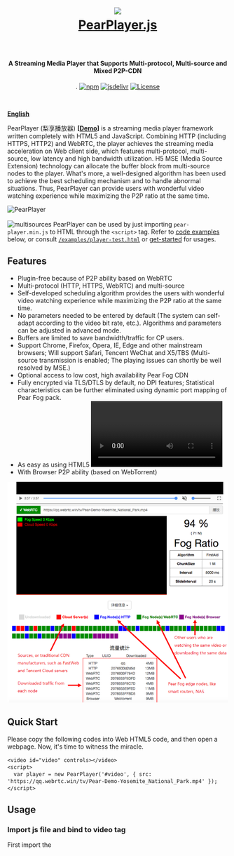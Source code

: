 <h1 align="center">

<img src="fig/pear.png" height="110"></img>
  <br>
  <a href="https://demo.webrtc.win/player">PearPlayer.js</a>  <br>
  <br>
</h1>
<h4 align="center">A Streaming Media Player that Supports Multi-protocol, Multi-source and Mixed P2P-CDN</h4>
<p align="center">
.  <a href="https://www.npmjs.com/package/pearplayer"><img src="https://img.shields.io/npm/v/pearplayer.svg?style=flat" alt="npm"></a>
   <a href="https://www.jsdelivr.com/package/npm/pearplayer"><img src="https://data.jsdelivr.com/v1/package/npm/pearplayer/badge" alt="jsdelivr"></a>
 <a href="https://www.jsdelivr.com/package/npm/pearplayer"><img src="https://img.shields.io/badge/license-MIT-blue.svg" alt="License"></a>
</p>
<br>

**[English](https://github.com/PearInc/PearPlayer.js/blob/master/README_EN.md)**

PearPlayer (梨享播放器) **[[Demo](https://demo.webrtc.win/)]** is a streaming media player framework written completely with HTML5 and JavaScript. Combining HTTP (including HTTPS, HTTP2) and WebRTC, the player achieves the streaming media acceleration on Web client side, which features multi-protocol, multi-source, low latency and high bandwidth utilization. H5 MSE (Media Source Extension) technology can allocate the buffer block from multi-source nodes to the player. What's more, a well-designed algorithm has been used to achieve the best scheduling mechanism and to handle abnormal situations. Thus, PearPlayer can provide users with wonderful video watching experience while maximizing the P2P ratio at the same time.



![PearPlayer](fig/PearPlayer.png)<br>
<br>
![multisources](fig/fogvdn_multisources.png)
PearPlayer can be used by just importing `pear-player.min.js` to HTML through the `<script>` tag. Refer to [code examples](#快速开始) below, or consult [`/examples/player-test.html`](/examples/player-test.html) or [get-started](docs/get-started.md) for usages.<br/> 


## Features
- Plugin-free because of P2P ability based on WebRTC
- Multi-protocol (HTTP, HTTPS, WebRTC) and multi-source
-	Self-developed scheduling algorithm provides the users with wonderful video watching experience while maximizing the P2P ratio at the same time.
-	No parameters needed to be entered by default (The system can self-adapt according to the video bit rate, etc.). Algorithms and parameters can be adjusted in advanced mode.
-	Buffers are limited to save bandwidth/traffic for CP users.
-	Support Chrome, Firefox, Opera, IE, Edge and other mainstream browsers; Will support Safari, Tencent WeChat and X5/TBS (Multi-source transmission is enabled; The playing issues can shortly be well resolved by MSE.) 
-	Optional access to low cost, high availability Pear Fog CDN
-	Fully encrypted via TLS/DTLS by default, no DPI features; Statistical characteristics can be further eliminated using dynamic port mapping of Pear Fog pack.
-	As easy as using HTML5 <video> tag; Easy to integrate with popular player frameworks like video.js
- With Browser P2P ability (based on WebTorrent)

![bitmap](fig/bitmap_en.png)
## Quick Start
Please copy the following codes into Web HTML5 code, and then open a webpage. Now, it's time to witness the miracle.

```html<script src="https://cdn.jsdelivr.net/npm/pearplayer@latest"></script>
<video id="video" controls></video>
<script>
  var player = new PearPlayer('#video', { src: 'https://qq.webrtc.win/tv/Pear-Demo-Yosemite_National_Park.mp4' });
</script>
```

## Usage
###  Import js file and bind to video tag
First import the <script> tag to pear-player.min.js:
```html
<script src="./dist/pear-player.min.js"></script>
```
or use CDN:
```html
<script src="https://cdn.jsdelivr.net/npm/pearplayer@latest"></script>
```
If use video tag to play the following video, please see HTML below:
```html
<video id="pearvideo" src="https://qq.webrtc.win/tv/Pear-Demo-Yosemite_National_Park.mp4" controls>
```
PearPlayer can be bound to the video tag using only the codes below:
```html
<script>
  /**
  * The first parameter is ID or CLASS of the video tag
  * Opts, the optional parameter configuration
  */
  if (PearPlayer.isMSESupported()) {
    var player = new PearPlayer('#pearvideo', opts);
  }
</script>
```
Congratulations! NOW your player has P2P ability and no plug-ins!

### How to accelerate your videos?
The videos above has already been dispatched. So how to speed up other videos? It's a piece of cake. Just add your video URL into [Video distribution system](https://oss.webrtc.win/). And then you can feel free to use Pear's massive nodes to accelerate your videos! Please click [here](https://manual.webrtc.win/oss/) for detailed guide. (Now only support dispatched `MP4`format. You need to add `Pear-Demo` in front of the video name, such as `Pear-Demo-movie.mp4`)

## Who's using PearPlayer today？

+ [Pear Limited](https://pear.hk)
+ [Lenovo China](https://www.lenovo.com.cn/)
+ [Newifi xCloud](http://www.newifi.com/)
+ [FastWeb](http://fastweb.com.cn/)
+ [UCloud](https://www.ucloud.cn)
+ [Tencent Cloud](https://qcloud.com)
+ [Tencent X5/TBS](https://x5.tencent.com/tbs/)
+ [Tencent APD](http://www.chinaz.com/news/2016/0707/548873.shtml)

## PearPlayer Documents
- **[get-started ](docs/get-started.md)**
- **[API](docs/api.md)**

## Acknowledgement
Special thanks goes to the following projects that provide some inspirations and API design references:

- [WebTorrent](https://github.com/webtorrent/webtorrent)
- [Peer5](https://www.peer5.com/#)

## Speech and Media Reports

- Feb 2018 (36Kr) - [「Pear Share」practises fog computing, behind millions of fringe nodes are efficiency promotion and cost control](http://36kr.com/p/5118.html) 
- Nov 2017 (Gold Science and Technology) - [DITING Technologies Inc. officially enters the blockchain domain and invests Pear Limited](http://www.jinse.com/blockchain/99767.html)
- Sep 2017 (Future Network and Open Community Alliance) - [Fog Computing rises after Cloud Computing - Have a discuss on P2P-CDN](https://mp.weixin.qq.com/s/39dfSA6cTj2eoo-KqsC3AQ) 
- Aug 2017 (IT biggie talk) - [Will WebRTC be the mainstream? Here comes the era of CDN crowdsourcing!](http://mp.weixin.qq.com/s/cx_ljl2sexE0XkgliZfnmQ)
- Jul 2017 (OSChina) - [PearPlayer.js - A streaming media player supports Mixed P2P-CDN](https://www.oschina.net/p/PearPlayerjs)
- Jun 2017 (Tencent Frontend Conference) - [P2P-CDN streaming media acceleration based on WebRTC](http://www.itdks.com/dakalive/detail/2577)
- May 2017 (Southern University of Science and Technology) - Edge Computing and Shared Fog Streaming
- May 2017 (Feng Chia University) - A Cooler Fruit Venture: Scaling up a Network from Cloud to Fog with Crowdsourcing
- Aug 2016 (Hong Kong University of Science and Technology) - From Cloud to Fog: Scaling up a Network with Crowdsourcing

## License

MIT. Copyright (c) [Pear Limited](https://pear.hk) and [snowinszu](https://github.com/snowinszu).

## Help and Support
E-mail: <service@pear.hk>; User QQ group:`373594967`; [CP/CDN, OEM and other business cooperations](https://github.com/PearInc/FogVDN)
